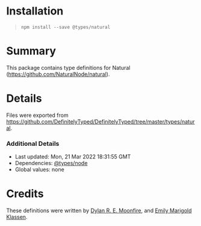 # Installation
> `npm install --save @types/natural`

# Summary
This package contains type definitions for Natural (https://github.com/NaturalNode/natural).

# Details
Files were exported from https://github.com/DefinitelyTyped/DefinitelyTyped/tree/master/types/natural.

### Additional Details
 * Last updated: Mon, 21 Mar 2022 18:31:55 GMT
 * Dependencies: [@types/node](https://npmjs.com/package/@types/node)
 * Global values: none

# Credits
These definitions were written by [Dylan R. E. Moonfire](https://github.com/dmoonfire), and [Emily Marigold Klassen](https://github.com/forivall).

